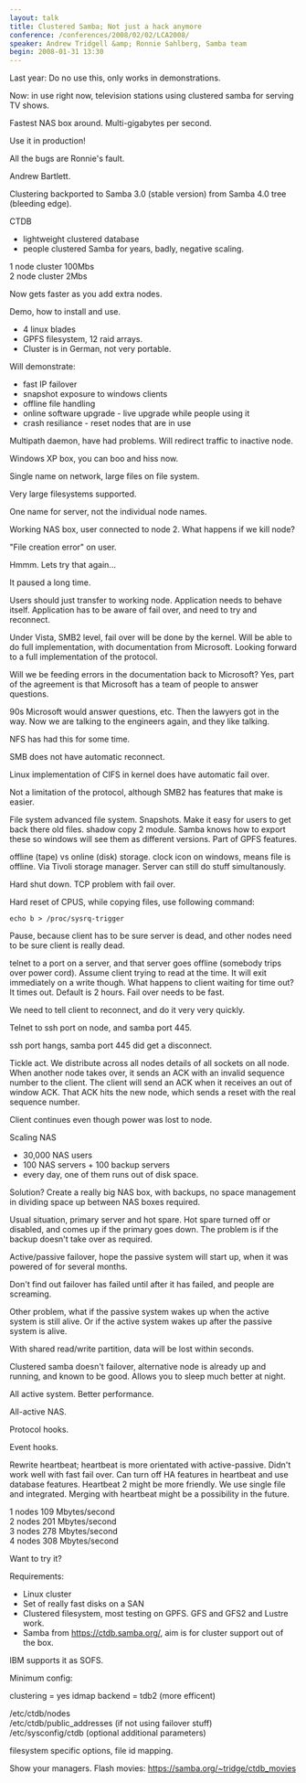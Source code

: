 ```yaml
---
layout: talk
title: Clustered Samba; Not just a hack anymore
conference: /conferences/2008/02/02/LCA2008/
speaker: Andrew Tridgell &amp; Ronnie Sahlberg, Samba team
begin: 2008-01-31 13:30
---
```

Last year: Do no use this, only works in demonstrations.

Now: in use right now, television stations using clustered
samba for serving TV shows.

Fastest NAS box around. Multi-gigabytes per second.

Use it in production!

All the bugs are Ronnie's fault.

Andrew Bartlett.

Clustering backported to Samba 3.0 (stable version)
from Samba 4.0 tree (bleeding edge).

CTDB

* lightweight clustered database
* people clustered Samba for years, badly, negative scaling.

1 node cluster 100Mbs  
2 node cluster 2Mbs

Now gets faster as you add extra nodes.

Demo, how to install and use.

* 4 linux blades
* GPFS filesystem, 12 raid arrays.
* Cluster is in German, not very portable.

Will demonstrate:

* fast IP failover
* snapshot exposure to windows clients
* offline file handling
* online software upgrade - live upgrade while people using it
* crash resiliance - reset nodes that are in use

Multipath daemon, have had problems. Will redirect traffic to
inactive node.

Windows XP box, you can boo and hiss now.

Single name on network, large files on file system.

Very large filesystems supported.

One name for server, not the individual node names.

Working NAS box, user connected to node 2. What happens if we kill node?

"File creation error" on user.

Hmmm. Lets try that again...

It paused a long time.

Users should just transfer to working node. Application needs
to behave itself. Application has to be aware of fail over, and
need to try and reconnect.

Under Vista, SMB2 level, fail over will be done by the kernel.
Will be able to do full implementation, with documentation from
Microsoft. Looking forward to a full implementation of the protocol.

Will we be feeding errors in the documentation back to Microsoft?
Yes, part of the agreement is that Microsoft has a team of
people to answer questions.

90s Microsoft would answer questions, etc.
Then the lawyers got in the way.
Now we are talking to the engineers again, and they like talking.

NFS has had this for some time.

SMB does not have automatic reconnect.

Linux implementation of CIFS in kernel does have automatic fail over.

Not a limitation of the protocol, although SMB2 has features
that make is easier.

File system advanced file system. Snapshots. Make it easy for users
to get back there old files. shadow copy 2 module. Samba knows
how to export these so windows will see them as different versions.
Part of GPFS features.

offline (tape) vs online (disk) storage. clock icon on windows, means
file is offline. Via Tivoli storage manager. Server can still do
stuff simultanously.

Hard shut down. TCP problem with fail over.

Hard reset of CPUS, while copying files, use following command:

    echo b > /proc/sysrq-trigger

Pause, because client has to be sure server is dead, and other nodes
need to be sure client is really dead.

telnet to a port on a server, and that server goes offline (somebody trips over
power cord). Assume client trying to read at the time.  It will exit
immediately on a write though.  What happens to client waiting for time out? It
times out. Default is 2 hours. Fail over needs to be fast.

We need to tell client to reconnect, and do it very very quickly.

Telnet to ssh port on node, and samba port 445.

ssh port hangs, samba port 445 did get a disconnect.

Tickle act. We distribute across all nodes details of all sockets
on all node. When another node takes over, it sends an ACK with an
invalid sequence number to the client. The client will send an ACK
when it receives an out of window ACK. That ACK hits the new node,
which sends a reset with the real sequence number.

Client continues even though power was lost to node.

Scaling NAS

* 30,000 NAS users
* 100 NAS servers + 100 backup servers
* every day, one of them runs out of disk space.

Solution? Create a really big NAS box, with backups, no space
management in dividing space up between NAS boxes required.

Usual situation, primary server and hot spare. Hot spare turned off
or disabled, and comes up if the primary goes down. The problem is
if the backup doesn't take over as required.

Active/passive failover, hope the passive system will start up,
when it was powered of for several months.

Don't find out failover has failed until after it has failed, and
people are screaming.

Other problem, what if the passive system wakes up when the active
system is still alive. Or if the active system wakes up after
the passive system is alive.

With shared read/write partition, data will be lost within seconds.

Clustered samba doesn't failover, alternative node is already up and
running, and known to be good. Allows you to sleep much better at night.

All active system. Better performance.

All-active NAS.

Protocol hooks.

Event hooks.

Rewrite heartbeat; heartbeat is more orientated with active-passive. Didn't
work well with fast fail over. Can turn off HA features in heartbeat and use
database features. Heartbeat 2 might be more friendly. We use single file
and integrated. Merging with heartbeat might be a possibility in the
future.

1 nodes 109 Mbytes/second  
2 nodes 201 Mbytes/second  
3 nodes 278 Mbytes/second  
4 nodes 308 Mbytes/second

Want to try it?

Requirements:

* Linux cluster
* Set of really fast disks on a SAN
* Clustered filesystem, most testing on GPFS. GFS and GFS2 and Lustre
work.
* Samba from <https://ctdb.samba.org/>, aim is for cluster support
out of the box.

IBM supports it as SOFS.

Minimum config:

   clustering = yes
   idmap backend = tdb2  (more efficent)

/etc/ctdb/nodes  
/etc/ctdb/public_addresses (if not using failover stuff)  
/etc/sysconfig/ctdb  (optional additional parameters)

filesystem specific options, file id mapping.

Show your managers. Flash movies:
<https://samba.org/~tridge/ctdb_movies>
